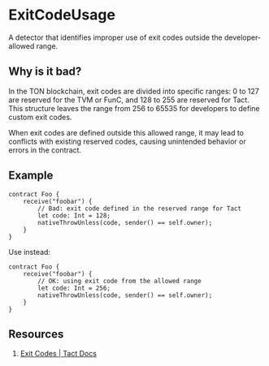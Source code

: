 # ExitCodeUsage
A detector that identifies improper use of exit codes outside the developer-allowed range.

## Why is it bad?
In the TON blockchain, exit codes are divided into specific ranges: 0 to 127
are reserved for the TVM or FunC, and 128 to 255 are reserved for Tact. This
structure leaves the range from 256 to 65535 for developers to define custom
exit codes.

When exit codes are defined outside this allowed range, it may lead to
conflicts with existing reserved codes, causing unintended behavior or
errors in the contract.

## Example
```tact
contract Foo {
    receive("foobar") {
        // Bad: exit code defined in the reserved range for Tact
        let code: Int = 128;
        nativeThrowUnless(code, sender() == self.owner);
    }
}
```

Use instead:
```tact
contract Foo {
    receive("foobar") {
        // OK: using exit code from the allowed range
        let code: Int = 256;
        nativeThrowUnless(code, sender() == self.owner);
    }
}
```

## Resources
1. [Exit Codes | Tact Docs](https://docs.tact-lang.org/book/exit-codes)
